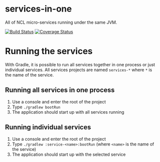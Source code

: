 # services-in-one

All of NCL micro-services running under the same JVM.

[![Build Status][ci-img]][ci-lnk] [![Coverage Status][co-img]][co-lnk]

# Running the services

With Gradle, it is possible to run all services together in one process or just individual services. All services projects are named `services-*` where `*` is the name of the service.

## Running all services in one process

1. Use a console and enter the root of the project
2. Type `./gradlew bootRun`
3. The application should start up with all services running

## Running individual services

1. Use a console and enter the root of the project
2. Type `./gradlew :service-<name>:bootRun` (where `<name>` is the name of the service)
3. The application should start up with the selected service

[ci-img]: https://travis-ci.org/nus-ncl/services-in-one.svg?branch=master
[ci-lnk]: https://travis-ci.org/nus-ncl/services-in-one
[co-img]: https://coveralls.io/repos/github/nus-ncl/services-in-one/badge.svg?branch=master
[co-lnk]: https://coveralls.io/github/nus-ncl/services-in-one?branch=master
